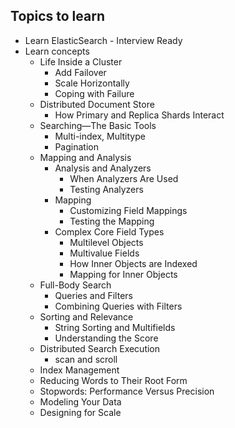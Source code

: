 ## Topics to learn
- Learn ElasticSearch - Interview Ready
- Learn concepts 
	- Life Inside a Cluster
		- Add Failover
		- Scale Horizontally
		- Coping with Failure
	- Distributed Document Store
		- How Primary and Replica Shards Interact
	- Searching—The Basic Tools
		- Multi-index, Multitype
		- Pagination
	- Mapping and Analysis
		- Analysis and Analyzers
			- When Analyzers Are Used
			- Testing Analyzers
		- Mapping
			- Customizing Field Mappings
			- Testing the Mapping
		- Complex Core Field Types
			- Multilevel Objects
			- Multivalue Fields
			- How Inner Objects are Indexed
			- Mapping for Inner Objects
	- Full-Body Search
		- Queries and Filters
		- Combining Queries with Filters
	- Sorting and Relevance
		- String Sorting and Multifields
		- Understanding the Score
	- Distributed Search Execution
		- scan and scroll
	- Index Management
	- Reducing Words to Their Root Form
	- Stopwords: Performance Versus Precision
	- Modeling Your Data
	- Designing for Scale
